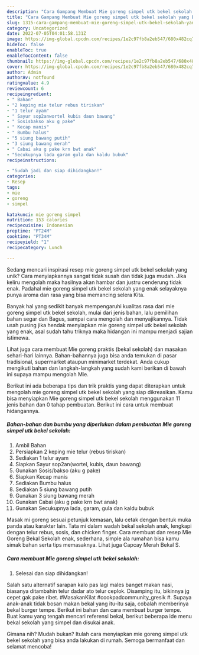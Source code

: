 ```yaml
---
description: "Cara Gampang Membuat Mie goreng simpel utk bekel sekolah yang Enak"
title: "Cara Gampang Membuat Mie goreng simpel utk bekel sekolah yang Enak"
slug: 1315-cara-gampang-membuat-mie-goreng-simpel-utk-bekel-sekolah-yang-enak
category: Uncategorized
date: 2022-07-05T04:01:58.131Z
image: https://img-global.cpcdn.com/recipes/1e2c97fb8a2eb547/680x482cq70/mie-goreng-simpel-utk-bekel-sekolah-foto-resep-utama.jpg
hideToc: false
enableToc: true
enableTocContent: false
thumbnail: https://img-global.cpcdn.com/recipes/1e2c97fb8a2eb547/680x482cq70/mie-goreng-simpel-utk-bekel-sekolah-foto-resep-utama.jpg
cover: https://img-global.cpcdn.com/recipes/1e2c97fb8a2eb547/680x482cq70/mie-goreng-simpel-utk-bekel-sekolah-foto-resep-utama.jpg
author: Admin
authorAv: notfound
ratingvalue: 4.9
reviewcount: 6
recipeingredient:
- " Bahan"
- "2 keping mie telur rebus tiriskan"
- "1 telur ayam"
- " Sayur sop2anwortel kubis daun bawang"
- " Sosisbakso aku g pake"
- " Kecap manis"
- " Bumbu halus"
- "5 siung bawang putih"
- "3 siung bawang merah"
- " Cabai aku g pake krn bwt anak"
- "Secukupnya lada garam gula dan kaldu bubuk"
recipeinstructions:

- "Sudah jadi dan siap dihidangkan!"
categories:
- Resep
tags:
- mie
- goreng
- simpel

katakunci: mie goreng simpel 
nutrition: 153 calories
recipecuisine: Indonesian
preptime: "PT24M"
cooktime: "PT34M"
recipeyield: "1"
recipecategory: Lunch

---
```





Sedang mencari inspirasi resep mie goreng simpel utk bekel sekolah yang unik? Cara menyiapkannya sangat tidak susah dan tidak juga mudah. Jika keliru mengolah maka hasilnya akan hambar dan justru cenderung tidak enak. Padahal mie goreng simpel utk bekel sekolah yang enak selayaknya punya aroma dan rasa yang bisa memancing selera Kita.





Banyak hal yang sedikit banyak mempengaruhi kualitas rasa dari mie goreng simpel utk bekel sekolah, mulai dari jenis bahan, lalu pemilihan bahan segar dan Bagus, sampai cara mengolah dan menyajikannya. Tidak usah pusing jika hendak menyiapkan mie goreng simpel utk bekel sekolah yang enak,      asal sudah tahu triknya maka hidangan ini mampu menjadi sajian istimewa.














Lihat juga cara membuat Mie goreng praktis (bekal sekolah) dan masakan sehari-hari lainnya. Bahan-bahannya juga bisa anda temukan di pasar tradisional, supermarket ataupun minimarket terdekat. Anda cukup mengikuti bahan dan langkah-langkah yang sudah kami berikan di bawah ini supaya mampu mengolah Mie.






Berikut ini ada beberapa tips dan trik praktis yang dapat diterapkan untuk mengolah mie goreng simpel utk bekel sekolah yang siap dikreasikan. Kamu bisa menyiapkan Mie goreng simpel utk bekel sekolah menggunakan 11 jenis bahan dan 0 tahap pembuatan. Berikut ini cara untuk membuat hidangannya.

<!--inarticleads1-->

##### Bahan-bahan dan bumbu yang diperlukan dalam pembuatan Mie goreng simpel utk bekel sekolah:

1. Ambil  Bahan
1. Persiapkan 2 keping mie telur (rebus tiriskan)
1. Sediakan 1 telur ayam
1. Siapkan  Sayur sop2an(wortel, kubis, daun bawang)
1. Gunakan  Sosis/bakso (aku g pake)
1. Siapkan  Kecap manis
1. Sediakan  Bumbu halus
1. Sediakan 5 siung bawang putih
1. Gunakan 3 siung bawang merah
1. Gunakan  Cabai (aku g pake krn bwt anak)
1. Gunakan Secukupnya lada, garam, gula dan kaldu bubuk


Masak mi goreng sesuai petunjuk kemasan, lalu cetak dengan bentuk muka panda atau karakter lain. Tata mi dalam wadah bekal sekolah anak, lengkapi dengan telur rebus, sosis, dan chicken finger. Cara membuat dan resep Mie Goreng Bekal Sekolah enak, sederhana, simple ala rumahan bisa kamu simak bahan serta tips memasaknya. Lihat juga Capcay Merah Bekal S. 

<!--inarticleads2-->

##### Cara membuat Mie goreng simpel utk bekel sekolah:


1. Selesai dan siap dihidangkan!

Salah satu alternatif sarapan kalo pas lagi males banget makan nasi, biasanya ditambahin telur dadar ato telur ceplok. Disamping itu, bikinnya jg cepet gak pake ribet. #MasakanKilat #cookpadcommunity_gresik #. Supaya anak-anak tidak bosan makan bekal yang itu-itu saja, cobalah memberinya bekal burger tempe. Berikut ini bahan dan cara membuat burger tempe. Buat kamu yang tengah mencari referensi bekal, berikut beberapa ide menu bekal sekolah yang simpel dan disukai anak. 

Gimana nih? Mudah bukan? Itulah cara menyiapkan mie goreng simpel utk bekel sekolah yang bisa anda lakukan di rumah. Semoga bermanfaat dan selamat mencoba!
